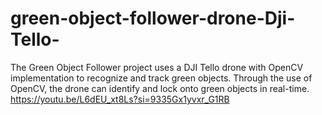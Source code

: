# green-object-follower-drone-Dji-Tello-
The Green Object Follower project uses a DJI Tello drone with OpenCV implementation to recognize and track green objects. Through the use of OpenCV, the drone can identify and lock onto green objects in real-time.
https://youtu.be/L6dEU_xt8Ls?si=9335Gx1yvxr_G1RB

